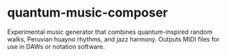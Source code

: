 # quantum-music-composer
Experimental music generator that combines quantum-inspired random walks, Peruvian huayno rhythms, and jazz harmony. Outputs MIDI files for use in DAWs or notation software.

